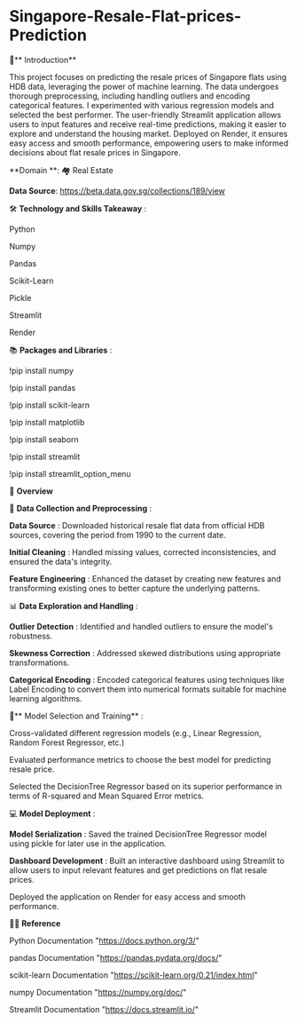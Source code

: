 # Singapore-Resale-Flat-prices-Prediction


📘** Introduction**

This project focuses on predicting the resale prices of Singapore flats using HDB data, leveraging the power of machine learning. The data undergoes thorough preprocessing, including handling outliers and encoding categorical features. I experimented with various regression models and selected the best performer. The user-friendly Streamlit application allows users to input features and receive real-time predictions, making it easier to explore and understand the housing market. Deployed on Render, it ensures easy access and smooth performance, empowering users to make informed decisions about flat resale prices in Singapore.

**Domain **: 🏘️ Real Estate

**Data Source**: https://beta.data.gov.sg/collections/189/view


🛠 **Technology and Skills Takeaway** :

Python

Numpy

Pandas

Scikit-Learn

Pickle

Streamlit

Render


📚 **Packages and Libraries** :

!pip install numpy

!pip install pandas

!pip install scikit-learn

!pip install matplotlib

!pip install seaborn

!pip install streamlit

!pip install streamlit_option_menu


📘 **Overview**


🔁 **Data Collection and Preprocessing** :

**Data Source** : Downloaded historical resale flat data from official HDB sources, covering the period from 1990 to the current date.

**Initial Cleaning** : Handled missing values, corrected inconsistencies, and ensured the data's integrity.

**Feature Engineering** : Enhanced the dataset by creating new features and transforming existing ones to better capture the underlying patterns.


📊 **Data Exploration and Handling** :

**Outlier Detection** : Identified and handled outliers to ensure the model's robustness.

**Skewness Correction** : Addressed skewed distributions using appropriate transformations.

**Categorical Encoding** : Encoded categorical features using techniques like Label Encoding to convert them into numerical formats suitable for machine learning algorithms.


🤖** Model Selection and Training** :

Cross-validated different regression models (e.g., Linear Regression, Random Forest Regressor, etc.)

Evaluated performance metrics to choose the best model for predicting resale price.

Selected the DecisionTree Regressor based on its superior performance in terms of R-squared and Mean Squared Error metrics.


💻 **Model Deployment** :

**Model Serialization** : Saved the trained DecisionTree Regressor model using pickle for later use in the application.

**Dashboard Development** : Built an interactive dashboard using Streamlit to allow users to input relevant features and get predictions on flat resale prices.

Deployed the application on Render for easy access and smooth performance.


👨‍🏫 **Reference**

Python Documentation "https://docs.python.org/3/"

pandas Documentation "https://pandas.pydata.org/docs/"

scikit-learn Documentation "https://scikit-learn.org/0.21/index.html"

numpy Documentation "https://numpy.org/doc/"

Streamlit Documentation "https://docs.streamlit.io/"

